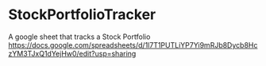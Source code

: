 # StockPortfolioTracker
A google sheet that tracks a Stock Portfolio
https://docs.google.com/spreadsheets/d/1l7T1PUTLiYP7Yi9mRJb8Dycb8HczYM3TJxQ1dYejHw0/edit?usp=sharing
